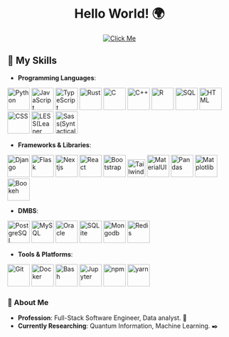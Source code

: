 <div align="center">
  <h1>Hello World! 🌍</h1>
</div> 

<div align="center">  
   <a href="https://justmrnone.github.io/NeverEndingPong">
      <img src="https://justmrnone.github.io/NeverEndingPong/animation.gif" title="Click Me">
   </a>
</div>


## 🦾 My Skills

- **Programming Languages**: <br>
<div>
   <img src="https://justmrnone.github.io/NeverEndingPong/logos/Python.png" height=50 title="Python">
   <img src="https://justmrnone.github.io/NeverEndingPong/logos/JS.png" height=50 title="JavaScript">
   <img src="https://justmrnone.github.io/NeverEndingPong/logos/TS.png" height=50 title="TypeScript">
   <img src="https://justmrnone.github.io/NeverEndingPong/logos/Rust.png" height=50 title="Rust">
   <img src="https://justmrnone.github.io/NeverEndingPong/logos/C.png" height=50 title="C">
   <img src="https://justmrnone.github.io/NeverEndingPong/logos/C++.png" height=50 title="C++">
   <img src="https://justmrnone.github.io/NeverEndingPong/logos/R.png" height=50 title="R">
   <img src="https://justmrnone.github.io/NeverEndingPong/logos/SQL.png" height=50 title="SQL">
   <img src="https://justmrnone.github.io/NeverEndingPong/logos/HTML.png" height=50 title="HTML">
   <img src="https://justmrnone.github.io/NeverEndingPong/logos/CSS.png" height=50 title="CSS">
   <img src="https://justmrnone.github.io/NeverEndingPong/logos/LESS.png" height=50 title="LESS(Leaner Style Sheets)">
   <img src="https://justmrnone.github.io/NeverEndingPong/logos/Sass.png" height=50 title="Sass(Syntactically Awesome Stylesheet)">
</div>


- **Frameworks & Libraries**: <br>
<div>
   <img src="https://justmrnone.github.io/NeverEndingPong/logos/django.png" height=50 title="Django">
   <img src="https://justmrnone.github.io/NeverEndingPong/logos/Flask.png" height=50 title="Flask">
   <img src="https://justmrnone.github.io/NeverEndingPong/logos/nextjs.png" height=50 title="Nextjs">
   <img src="https://justmrnone.github.io/NeverEndingPong/logos/React.png" height=50 title="React">
   <img src="https://justmrnone.github.io/NeverEndingPong/logos/Bootstrap.png" height=50 title="Bootstrap">
   <img src="https://justmrnone.github.io/NeverEndingPong/logos/Tailwind.png" height=40 title="TailwindCSS">
   <img src="https://justmrnone.github.io/NeverEndingPong/logos/Material.png" height=50 title="MaterialUI">
   <img src="https://justmrnone.github.io/NeverEndingPong/logos/Pandas.png" height=50 title="Pandas">
   <img src="https://justmrnone.github.io/NeverEndingPong/logos/Matplotlib.png" height=50 title="Matplotlib">
   <img src="https://justmrnone.github.io/NeverEndingPong/logos/bokeh.png" height=50 title="Bookeh">
</div>


- **DMBS**: <br> 
<div>
   <img src="https://justmrnone.github.io/NeverEndingPong/logos/postgreSQL.png" height=50 title="PostgreSQL">
   <img src="https://justmrnone.github.io/NeverEndingPong/logos/MySql.png" height=50 title="MySQL">
   <img src="https://justmrnone.github.io/NeverEndingPong/logos/Oracle.png" height=50 title="Oracle">
   <img src="https://justmrnone.github.io/NeverEndingPong/logos/SQLite.png" height=50 title="SQLite">
   <img src="https://justmrnone.github.io/NeverEndingPong/logos/Mongodb.png" height=50 title="Mongodb">
   <img src="https://justmrnone.github.io/NeverEndingPong/logos/Redis.png" height=50 title="Redis">
</div>

- **Tools & Platforms**:

<img src="https://justmrnone.github.io/NeverEndingPong/logos/Git.png" height=50 title="Git">
<img src="https://justmrnone.github.io/NeverEndingPong/logos/Docker.png" height=50 title="Docker"> 
<img src="https://justmrnone.github.io/NeverEndingPong/logos/Bash.png" height=50 title="Bash">
<img src="https://justmrnone.github.io/NeverEndingPong/logos/jupyterlab.png" height=50 title="Jupyter">
<img src="https://justmrnone.github.io/NeverEndingPong/logos/npm.png" height=50 title="npm">
<img src="https://justmrnone.github.io/NeverEndingPong/logos/Yarn.png" height=50 title="yarn">


### 🤘 About Me

- **Profession**: Full-Stack Software Engineer, Data analyst. 🔧
- **Currently Researching**: Quantum Information, Machine Learning. ✒️


<!--
Poetry, Jenkins, GitHub Actions, GitLab CI, Kubernetes, AWS.
## 📜 Certifications 

### HarvardX Certifications 

[Kamyar Bashar's HarvardX Certificates.pdf](https://github.com/user-attachments/files/16071887/Kamyar.Bashar.s.HarvardX.Certificates.pdf)

### Other Certifications 

[Kamyar Bashar's Other Certifications.pdf](https://github.com/user-attachments/files/16071910/Kamyar.Bashar.s.Other.Certifications.pdf)
-->

